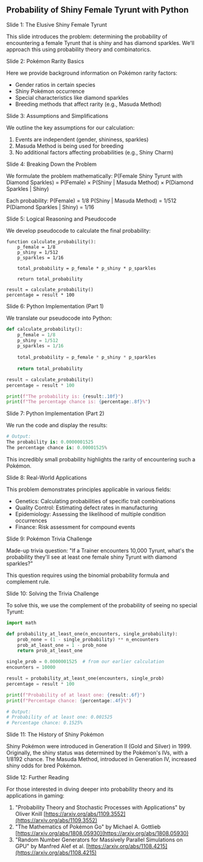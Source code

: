 ## Probability of Shiny Female Tyrunt with Python
Slide 1: The Elusive Shiny Female Tyrunt

This slide introduces the problem: determining the probability of encountering a female Tyrunt that is shiny and has diamond sparkles. We'll approach this using probability theory and combinatorics.

Slide 2: Pokémon Rarity Basics

Here we provide background information on Pokémon rarity factors:

* Gender ratios in certain species
* Shiny Pokémon occurrence
* Special characteristics like diamond sparkles
* Breeding methods that affect rarity (e.g., Masuda Method)

Slide 3: Assumptions and Simplifications

We outline the key assumptions for our calculation:

1. Events are independent (gender, shininess, sparkles)
2. Masuda Method is being used for breeding
3. No additional factors affecting probabilities (e.g., Shiny Charm)

Slide 4: Breaking Down the Problem

We formulate the problem mathematically: P(Female Shiny Tyrunt with Diamond Sparkles) = P(Female) × P(Shiny | Masuda Method) × P(Diamond Sparkles | Shiny)

Each probability: P(Female) = 1/8 P(Shiny | Masuda Method) = 1/512 P(Diamond Sparkles | Shiny) = 1/16

Slide 5: Logical Reasoning and Pseudocode

We develop pseudocode to calculate the final probability:

```
function calculate_probability():
    p_female = 1/8
    p_shiny = 1/512
    p_sparkles = 1/16
    
    total_probability = p_female * p_shiny * p_sparkles
    
    return total_probability

result = calculate_probability()
percentage = result * 100
```

Slide 6: Python Implementation (Part 1)

We translate our pseudocode into Python:

```python
def calculate_probability():
    p_female = 1/8
    p_shiny = 1/512
    p_sparkles = 1/16
    
    total_probability = p_female * p_shiny * p_sparkles
    
    return total_probability

result = calculate_probability()
percentage = result * 100

print(f"The probability is: {result:.10f}")
print(f"The percentage chance is: {percentage:.8f}%")
```

Slide 7: Python Implementation (Part 2)

We run the code and display the results:

```python
# Output:
The probability is: 0.0000001525
The percentage chance is: 0.00001525%
```

This incredibly small probability highlights the rarity of encountering such a Pokémon.

Slide 8: Real-World Applications

This problem demonstrates principles applicable in various fields:

* Genetics: Calculating probabilities of specific trait combinations
* Quality Control: Estimating defect rates in manufacturing
* Epidemiology: Assessing the likelihood of multiple condition occurrences
* Finance: Risk assessment for compound events

Slide 9: Pokémon Trivia Challenge

Made-up trivia question: "If a Trainer encounters 10,000 Tyrunt, what's the probability they'll see at least one female shiny Tyrunt with diamond sparkles?"

This question requires using the binomial probability formula and complement rule.

Slide 10: Solving the Trivia Challenge

To solve this, we use the complement of the probability of seeing no special Tyrunt:

```python
import math

def probability_at_least_one(n_encounters, single_probability):
    prob_none = (1 - single_probability) ** n_encounters
    prob_at_least_one = 1 - prob_none
    return prob_at_least_one

single_prob = 0.0000001525  # from our earlier calculation
encounters = 10000

result = probability_at_least_one(encounters, single_prob)
percentage = result * 100

print(f"Probability of at least one: {result:.6f}")
print(f"Percentage chance: {percentage:.4f}%")

# Output:
# Probability of at least one: 0.001525
# Percentage chance: 0.1525%
```

Slide 11: The History of Shiny Pokémon

Shiny Pokémon were introduced in Generation II (Gold and Silver) in 1999. Originally, the shiny status was determined by the Pokémon's IVs, with a 1/8192 chance. The Masuda Method, introduced in Generation IV, increased shiny odds for bred Pokémon.

Slide 12: Further Reading

For those interested in diving deeper into probability theory and its applications in gaming:

1. "Probability Theory and Stochastic Processes with Applications" by Oliver Knill [https://arxiv.org/abs/1109.3552](https://arxiv.org/abs/1109.3552)
2. "The Mathematics of Pokémon Go" by Michael A. Gottlieb [https://arxiv.org/abs/1808.05930](https://arxiv.org/abs/1808.05930)
3. "Random Number Generators for Massively Parallel Simulations on GPU" by Manfred Alef et al. [https://arxiv.org/abs/1108.4215](https://arxiv.org/abs/1108.4215)

